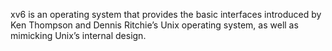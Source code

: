 xv6 is an operating system that provides the basic interfaces introduced by Ken Thompson and Dennis Ritchie’s Unix operating system, as well as mimicking Unix’s internal design.